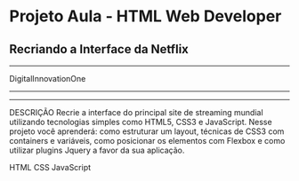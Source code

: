 # Projeto Aula - HTML Web Developer
## Recriando a Interface da Netflix
__________________________________________
DigitalInnovationOne
___________________________________________
-------------------------------------------
DESCRIÇÃO
Recrie a interface do principal site de streaming mundial utilizando tecnologias simples como HTML5, CSS3 e JavaScript. Nesse projeto você aprenderá: como estruturar um layout, técnicas de CSS3 com containers e variáveis, como posicionar os elementos com Flexbox e como utilizar plugins Jquery a favor da sua aplicação.

HTML CSS JavaScript
